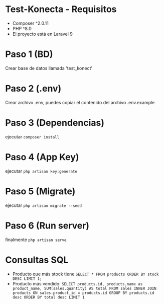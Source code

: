 # Test-Konecta - Requisitos
- Composer ^2.0.11
- PHP ^8.0
- El proyecto está en Laravel 9

# Paso 1 (BD)
Crear base de datos llamada 'test_konect'

# Paso 2 (.env)
Crear archivo .env, puedes copiar el contenido del archivo .env.example

# Paso 3 (Dependencias)
ejecutar `composer install`

# Paso 4 (App Key)
ejecutar `php artisan key:generate`

# Paso 5 (Migrate)
ejecutar `php artisan migrate --seed`

# Paso 6 (Run server)
finalmente `php artisan serve`

# Consultas SQL
- Producto que más stock tiene `SELECT * FROM products ORDER BY stock DESC LIMIT 1;`
- Producto más vendido: 
`SELECT products.id, products.name as product_name, SUM(sales.quantity) AS total FROM sales
INNER JOIN products ON sales.product_id = products.id
GROUP BY products.id desc
ORDER BY total desc
LIMIT 1`
